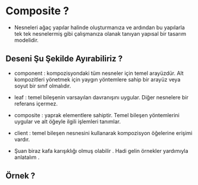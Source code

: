 # Composite ? 
* Nesneleri ağaç yapılar halinde oluşturmanıza ve ardından bu yapılarla tek tek nesnelermiş gibi çalışmanıza
olanak tanıyan yapısal bir tasarım modelidir.

## Deseni Şu Şekilde Ayırabiliriz ? 
* component : kompozisyondaki tüm nesneler için temel arayüzdür. Alt kompozitleri yönetmek için yaygın
yöntemlere sahip bir arayüz veya soyut bir sınıf olmalıdır.
* leaf : temel bileşenin varsayılan davranışını uygular. Diğer nesnelere bir referans içermez.
* composite : yaprak elementlere sahiptir. Temel bileşen yöntemlerini uygular ve alt 
öğeyle ilgili işlemleri tanımlar.
* client : temel bileşen nesnesini kullanarak kompozisyon öğelerine erişimi vardır.

* Şuan biraz kafa karışıklığı olmuş olabilir . Hadi gelin örnekler yardımıyla anlatalım .

## Örnek ? 

